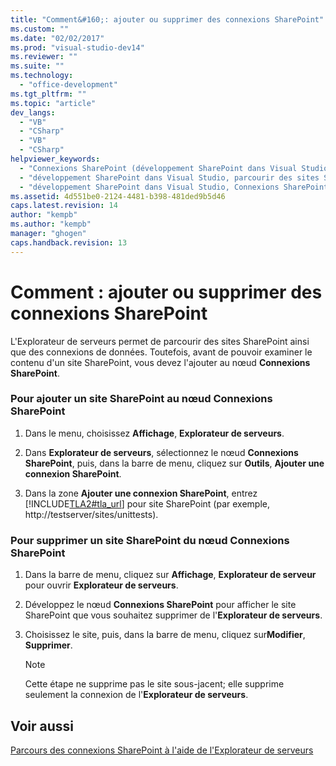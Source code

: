 ```yaml
---
title: "Comment&#160;: ajouter ou supprimer des connexions SharePoint"
ms.custom: ""
ms.date: "02/02/2017"
ms.prod: "visual-studio-dev14"
ms.reviewer: ""
ms.suite: ""
ms.technology: 
  - "office-development"
ms.tgt_pltfrm: ""
ms.topic: "article"
dev_langs: 
  - "VB"
  - "CSharp"
  - "VB"
  - "CSharp"
helpviewer_keywords: 
  - "Connexions SharePoint (développement SharePoint dans Visual Studio)"
  - "développement SharePoint dans Visual Studio, parcourir des sites SharePoint"
  - "développement SharePoint dans Visual Studio, Connexions SharePoint"
ms.assetid: 4d551be0-2124-4481-b398-481ded9b5d46
caps.latest.revision: 14
author: "kempb"
ms.author: "kempb"
manager: "ghogen"
caps.handback.revision: 13
---
```

# Comment&#160;: ajouter ou supprimer des connexions SharePoint
  L'Explorateur de serveurs permet de parcourir des sites SharePoint ainsi que des connexions de données.  Toutefois, avant de pouvoir examiner le contenu d'un site SharePoint, vous devez l'ajouter au nœud **Connexions SharePoint**.  
  
### Pour ajouter un site SharePoint au nœud Connexions SharePoint  
  
1.  Dans le menu, choisissez **Affichage**, **Explorateur de serveurs**.  
  
2.  Dans **Explorateur de serveurs**, sélectionnez le nœud **Connexions SharePoint**, puis, dans la barre de menu, cliquez sur **Outils**, **Ajouter une connexion SharePoint**.  
  
3.  Dans la zone **Ajouter une connexion SharePoint**, entrez [!INCLUDE[TLA2#tla_url](../sharepoint/includes/tla2sharptla-url-md.md)] pour site SharePoint \(par exemple, http:\/\/testserver\/sites\/unittests\).  
  
### Pour supprimer un site SharePoint du nœud Connexions SharePoint  
  
1.  Dans la barre de menu, cliquez sur **Affichage**, **Explorateur de serveur** pour ouvrir **Explorateur de serveurs**.  
  
2.  Développez le nœud **Connexions SharePoint** pour afficher le site SharePoint que vous souhaitez supprimer de l'**Explorateur de serveurs**.  
  
3.  Choisissez le site, puis, dans la barre de menu, cliquez sur**Modifier**, **Supprimer**.  
  
    > [!NOTE]  
    >  Cette étape ne supprime pas le site sous\-jacent; elle supprime seulement la connexion de l'**Explorateur de serveurs**.  
  
## Voir aussi  
 [Parcours des connexions SharePoint à l'aide de l'Explorateur de serveurs](../sharepoint/browsing-sharepoint-connections-using-server-explorer.md)  
  
  
